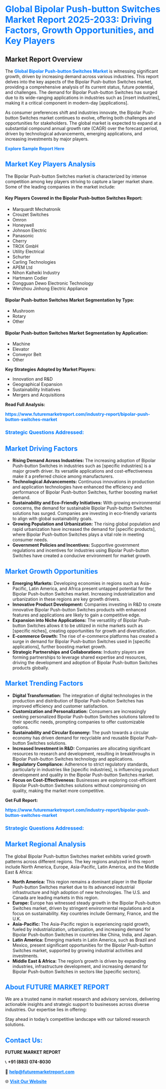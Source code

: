 <h1 style="color: #007BFF;">Global Bipolar Push-button Switches Market Report 2025-2033: Driving Factors, Growth Opportunities, and Key Players</h1>

<section id="overview">
<h2>Market Report Overview</h2>
<p>The <a href="https://www.futuremarketreport.com/industry-report/bipolar-push-button-switches-market" style="color: #007BFF; text-decoration: none;"><strong>Global Bipolar Push-button Switches Market</strong></a> is witnessing significant growth, driven by increasing demand across various industries. This report delves into the key aspects of the Bipolar Push-button Switches market, providing a comprehensive analysis of its current status, future potential, and challenges. The demand for Bipolar Push-button Switches has surged due to its wide-ranging applications in industries such as [insert industries], making it a critical component in modern-day [applications].</p>
<p>As consumer preferences shift and industries innovate, the Bipolar Push-button Switches market continues to evolve, offering both challenges and opportunities for stakeholders. The global market is expected to expand at a substantial compound annual growth rate (CAGR) over the forecast period, driven by technological advancements, emerging applications, and increasing investments by major players.</p>
</section>

<section id="overview">
<p><a href="https://www.futuremarketreport.com/request-sample/reportId=90876" style="color: #007BFF; text-decoration: none;"><strong>Explore Sample Report Here</strong></a></p>
</section>

<section id="key-players">
<h2 style="color: #007BFF;">Market Key Players Analysis</h2>
<p>The Bipolar Push-button Switches market is characterized by intense competition among key players striving to capture a larger market share. Some of the leading companies in the market include:</p>
<h4>Key Players Covered in the Bipolar Push-button Switches Report:</h4>
<ul><li>Marquardt Mechatronik</li><li>Crouzet Switches</li><li>Omron</li><li>Honeywell</li><li>Johnson Electric</li><li>Panasonic</li><li>Cherry</li><li>TROX GmbH</li><li>Utility Electrical</li><li>Schurter</li><li>Carling Technologies</li><li>APEM Ltd</li><li>Nihon Kaiheiki Industry</li><li>Hartmann Codier</li><li>Dongguan Dewo Electronic Technology</li><li>Wenzhou Jinhong Electric Appliance</li></ul>
<h4>Bipolar Push-button Switches Market Segmentation by Type:</h4>
<ul><li>Mushroom</li><li>Rotary</li><li>Other</li></ul>

<h4>Bipolar Push-button Switches Market Segmentation by Application:</h4>
<ul><li>Machine</li><li>Elevator</li><li>Conveyor Belt</li><li>Other</li></ul>
<p><strong>Key Strategies Adopted by Market Players:</strong></p>
<ul>
<li>Innovation and R&D</li>
<li>Geographical Expansion</li>
<li>Sustainability Initiatives</li>
<li>Mergers and Acquisitions</li>
</ul>
</section>

<section>
<p><strong>Read Full Analysis: </strong></p><a href="https://www.futuremarketreport.com/industry-report/bipolar-push-button-switches-market" style="color: #007BFF; text-decoration: none;"><strong>https://www.futuremarketreport.com/industry-report/bipolar-push-button-switches-market</strong></a>
<h3 style="color: #007BFF;">Strategic Questions Addressed:</h3>
</section>

<section id="driving-factors">
<h2 style="color: #007BFF;">Market Driving Factors</h2>
<ul>
<li><strong>Rising Demand Across Industries:</strong> The increasing adoption of Bipolar Push-button Switches in industries such as [specific industries] is a major growth driver. Its versatile applications and cost-effectiveness make it a preferred choice among manufacturers.</li>
<li><strong>Technological Advancements:</strong> Continuous innovations in production and application technologies have enhanced the efficiency and performance of Bipolar Push-button Switches, further boosting market demand.</li>
<li><strong>Sustainability and Eco-Friendly Initiatives:</strong> With growing environmental concerns, the demand for sustainable Bipolar Push-button Switches solutions has surged. Companies are investing in eco-friendly variants to align with global sustainability goals.</li>
<li><strong>Growing Population and Urbanization:</strong> The rising global population and rapid urbanization have increased the demand for [specific products], where Bipolar Push-button Switches plays a vital role in meeting consumer needs.</li>
<li><strong>Government Policies and Incentives:</strong> Supportive government regulations and incentives for industries using Bipolar Push-button Switches have created a conducive environment for market growth.</li>
</ul>
</section>

<section id="growth-opportunities">
<h2 style="color: #007BFF;">Market Growth Opportunities</h2>
<ul>
<li><strong>Emerging Markets:</strong> Developing economies in regions such as Asia-Pacific, Latin America, and Africa present untapped potential for the Bipolar Push-button Switches market. Increasing industrialization and urbanization in these regions are key growth drivers.</li>
<li><strong>Innovative Product Development:</strong> Companies investing in R&D to create innovative Bipolar Push-button Switches products with enhanced features and applications are likely to gain a competitive edge.</li>
<li><strong>Expansion into Niche Applications:</strong> The versatility of Bipolar Push-button Switches allows it to be utilized in niche markets such as [specific niches], creating opportunities for growth and diversification.</li>
<li><strong>E-commerce Growth:</strong> The rise of e-commerce platforms has created a surge in demand for Bipolar Push-button Switches used in [specific applications], further boosting market growth.</li>
<li><strong>Strategic Partnerships and Collaborations:</strong> Industry players are forming partnerships to leverage shared expertise and resources, driving the development and adoption of Bipolar Push-button Switches products globally.</li>
</ul>
</section>

<section id="trending-factors">
<h2 style="color: #007BFF;">Market Trending Factors</h2>
<ul>
<li><strong>Digital Transformation:</strong> The integration of digital technologies in the production and distribution of Bipolar Push-button Switches has improved efficiency and customer satisfaction.</li>
<li><strong>Customization and Personalization:</strong> Consumers are increasingly seeking personalized Bipolar Push-button Switches solutions tailored to their specific needs, prompting companies to offer customizable options.</li>
<li><strong>Sustainability and Circular Economy:</strong> The push towards a circular economy has driven demand for recyclable and reusable Bipolar Push-button Switches solutions.</li>
<li><strong>Increased Investment in R&D:</strong> Companies are allocating significant resources to research and development, resulting in breakthroughs in Bipolar Push-button Switches technology and applications.</li>
<li><strong>Regulatory Compliance:</strong> Adherence to strict regulatory standards, particularly in industries like [specific industries], is influencing product development and quality in the Bipolar Push-button Switches market.</li>
<li><strong>Focus on Cost-Effectiveness:</strong> Businesses are exploring cost-efficient Bipolar Push-button Switches solutions without compromising on quality, making the market more competitive.</li>
</ul>
</section>

<section>
<p><strong>Get Full Report: </strong></p><a href="https://www.futuremarketreport.com/industry-report/bipolar-push-button-switches-market" style="color: #007BFF; text-decoration: none;"><strong>https://www.futuremarketreport.com/industry-report/bipolar-push-button-switches-market</strong></a>
<h3 style="color: #007BFF;">Strategic Questions Addressed:</h3>
</section>


<section id="regional-analysis">
<h2 style="color: #007BFF;">Market Regional Analysis</h2>
<p>The global Bipolar Push-button Switches market exhibits varied growth patterns across different regions. The key regions analyzed in this report include North America, Europe, Asia-Pacific, Latin America, and the Middle East & Africa:</p>
<ul>
<li><strong>North America:</strong> This region remains a dominant player in the Bipolar Push-button Switches market due to its advanced industrial infrastructure and high adoption of new technologies. The U.S. and Canada are leading markets in this region.</li>
<li><strong>Europe:</strong> Europe has witnessed steady growth in the Bipolar Push-button Switches market, driven by stringent environmental regulations and a focus on sustainability. Key countries include Germany, France, and the U.K.</li>
<li><strong>Asia-Pacific:</strong> The Asia-Pacific region is experiencing rapid growth, fueled by industrialization, urbanization, and increasing demand for Bipolar Push-button Switches in countries like China, India, and Japan.</li>
<li><strong>Latin America:</strong> Emerging markets in Latin America, such as Brazil and Mexico, present significant opportunities for the Bipolar Push-button Switches market, supported by growing industrial activities and investments.</li>
<li><strong>Middle East & Africa:</strong> The region’s growth is driven by expanding industries, infrastructure development, and increasing demand for Bipolar Push-button Switches in sectors like [specific sectors].</li>
</ul>
</section>

<footer>
<h2 style="color: #007BFF;">About FUTURE MARKET REPORT</h2>
<p>We are a trusted name in market research and advisory services, delivering actionable insights and strategic support to businesses across diverse industries. Our expertise lies in offering:</p>

<p>Stay ahead in today’s competitive landscape with our tailored research solutions.</p>

<h2 style="color: #007BFF;">Contact Us:</h2>
<p><strong>FUTURE MARKET REPORT</strong></p>
<p>📞 <strong>+91 (883) 074-8030</strong></p>
<p>📧 <strong><a href="mailto:help@futuremarketreport.com" style="color: #007BFF;">help@futuremarketreport.com</a></strong></p>
<p>🌐 <strong><a href="https://www.futuremarketreport.com/" style="color: #007BFF;">Visit Our Website</a></strong></p>
</footer>